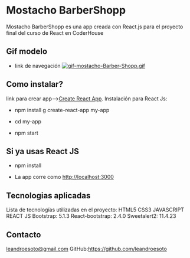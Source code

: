 # Mostacho BarberShopp

Mostacho BarberShopp es una app creada con React.js para el proyecto final del curso de React en CoderHouse

## Gif modelo
- link de navegación
[![gif-mostacho-Barber-Shopp.gif](https://i.postimg.cc/7Z8gm27X/gif-mostacho-Barber-Shopp.gif)](https://postimg.cc/KRfkY40g)

## Como instalar?
link para crear app-->[Create React App](https://github.com/facebook/create-react-app).
Instalación para React Js:

 - npm install g create-react-app my-app

 - cd my-app

 - npm start

## Si ya usas React JS
 - npm install

 - La app corre como [http://localhost:3000](http://localhost:3000) 

## Tecnologias aplicadas
Lista de tecnologías utilizadas en el proyecto:
HTML5
CSS3
JAVASCRIPT
REACT JS
Bootstrap: 5.1.3
React-bootstrap: 2.4.0
Sweetalert2: 11.4.23

## Contacto

leandroesoto@gmail.com
GitHub:https://github.com/leandroesoto